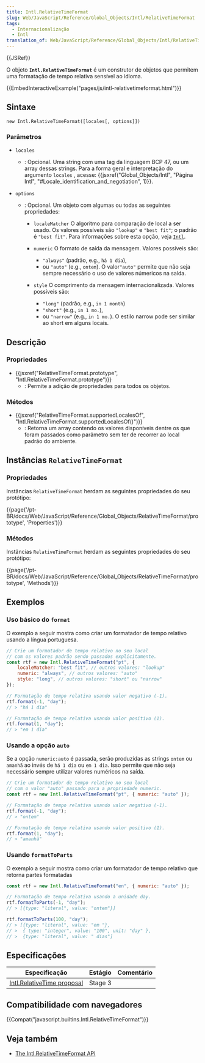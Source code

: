 ```yaml
---
title: Intl.RelativeTimeFormat
slug: Web/JavaScript/Reference/Global_Objects/Intl/RelativeTimeFormat
tags:
  - Internacionalização
  - Intl
translation_of: Web/JavaScript/Reference/Global_Objects/Intl/RelativeTimeFormat
---
```

{{JSRef}}

O objeto **`Intl.RelativeTimeFormat`** é um construtor de objetos que permitem uma formatação de tempo relativa sensível ao idioma.

{{EmbedInteractiveExample("pages/js/intl-relativetimeformat.html")}}

## Sintaxe

```
new Intl.RelativeTimeFormat([locales[, options]])
```

### Parâmetros

- `locales`
  - : Opcional. Uma string com uma tag da linguagem BCP 47, ou um array dessas strings. Para a forma geral e interpretação do argumento `locales` , acesse: {{jsxref("Global_Objects/Intl", "Página Intl", "#Locale_identification_and_negotiation", 1)}}.
- `options`

  - : Opcional. Um objeto com algumas ou todas as seguintes propriedades:

    - `localeMatcher`
      O algoritmo para comparação de local a ser usado. Os valores possíveis são `"lookup"` e `"best fit"`; o padrão é `"best fit"`. Para informações sobre esta opção, veja [`Intl`](/pt-BR/docs/Web/JavaScript/Reference/Global_Objects/Intl#Locale_negotiation).
    - `numeric`
      O formato de saída da mensagem. Valores possíveis são:

      - `"always"` (padrão, e.g., `há 1 dia`),
      - ou `"auto"` (e.g., `ontem`). O valor`"auto"` permite que não seja sempre necessário o uso de valores númericos na saída.

    - `style`
      O comprimento da mensagem internacionalizada. Valores possíveis são:

      - `"long"` (padrão, e.g., `in 1 month`)
      - `"short"` (e.g., `in 1 mo.`),
      - ou `"narrow"` (e.g., `in 1 mo.`). O estilo narrow pode ser similar ao short em alguns locais.

## Descrição

### Propriedades

- {{jsxref("RelativeTimeFormat.prototype", "Intl.RelativeTimeFormat.prototype")}}
  - : Permite a adição de propriedades para todos os objetos.

### Métodos

- {{jsxref("RelativeTimeFormat.supportedLocalesOf", "Intl.RelativeTimeFormat.supportedLocalesOf()")}}
  - : Retorna um array contendo os valores disponíveis dentre os que foram passados como parâmetro sem ter de recorrer ao local padrão do ambiente.

## Instâncias `RelativeTimeFormat`

### Propriedades

Instâncias `RelativeTimeFormat` herdam as seguintes propriedades do seu protótipo:

{{page('/pt-BR/docs/Web/JavaScript/Reference/Global_Objects/RelativeTimeFormat/prototype', 'Properties')}}

### Métodos

Instâncias `RelativeTimeFormat` herdam as seguintes propriedades do seu protótipo:

{{page('/pt-BR/docs/Web/JavaScript/Reference/Global_Objects/RelativeTimeFormat/prototype', 'Methods')}}

## Exemplos

### Uso básico do `format`

O exemplo a seguir mostra como criar um formatador de tempo relativo usando a língua portuguesa.

```js
// Crie um formatador de tempo relativo no seu local
// com os valores padrão sendo passados explicitamente.
const rtf = new Intl.RelativeTimeFormat("pt", {
    localeMatcher: "best fit", // outros valores: "lookup"
    numeric: "always", // outros valores: "auto"
    style: "long", // outros valores: "short" ou "narrow"
});

// Formatação de tempo relativa usando valor negativo (-1).
rtf.format(-1, "day");
// > "há 1 dia"

// Formatação de tempo relativa usando valor positivo (1).
rtf.format(1, "day");
// > "em 1 dia"
```

### Usando a opção `auto`

Se a opção `numeric:auto` é passada, serão produzidas as strings `ontem` ou `amanhã` ao invés de `há 1 dia` ou `em 1 dia`. Isso permite que não seja necessário sempre utilizar valores numéricos na saída.

```js
// Crie um formatador de tempo relativo no seu local
// com o valor "auto" passado para a propriedade numeric.
const rtf = new Intl.RelativeTimeFormat("pt", { numeric: "auto" });

// Formatação de tempo relativa usando valor negativo (-1).
rtf.format(-1, "day");
// > "ontem"

// Formatação de tempo relativa usando valor positivo (1).
rtf.format(1, "day");
// > "amanhã"
```

### Usando `formatToParts`

O exemplo a seguir mostra como criar um formatador de tempo relativo que retorna partes formatadas

```js
const rtf = new Intl.RelativeTimeFormat("en", { numeric: "auto" });

// Formatação de tempo relativa usando a unidade day.
rtf.formatToParts(-1, "day");
// > [{type: "literal", value: "ontem"}]

rtf.formatToParts(100, "day");
// > [{type: "literal", value: "em "},
// >  { type: "integer", value: "100", unit: "day" },
// >  {type: "literal", value: " dias"]
```

## Especificações

| Especificação                                                                                                             | Estágio | Comentário |
| ------------------------------------------------------------------------------------------------------------------------- | ------- | ---------- |
| [Intl.RelativeTime proposal](https://tc39.github.io/proposal-intl-relative-time/#sec-intl-relativetimeformat-constructor) | Stage 3 |            |

## Compatibilidade com navegadores

{{Compat("javascript.builtins.Intl.RelativeTimeFormat")}}

## Veja também

- [The Intl.RelativeTimeFormat API](https://developers.google.com/web/updates/2018/10/intl-relativetimeformat)
